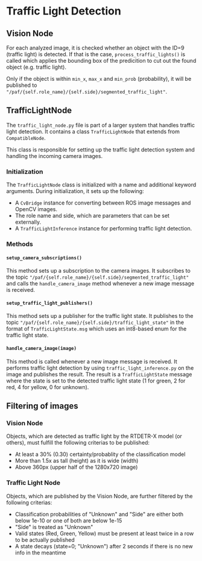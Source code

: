 # Traffic Light Detection

## Vision Node

For each analyzed image, it is checked whether an object with the ID=9 (traffic light) is detected.
If that is the case, `process_traffic_lights()` is called which applies the bounding box of the predicition to cut out the found object (e.g. traffic light).

Only if the object is within `min_x`, `max_x` and `min_prob` (probability), it will be published to `"/paf/{self.role_name}/{self.side}/segmented_traffic_light"`.

## TrafficLightNode

The `traffic_light_node.py` file is part of a larger system that handles traffic light detection. It contains a class `TrafficLightNode` that extends from `CompatibleNode`.

This class is responsible for setting up the traffic light detection system and handling the incoming camera images.

### Initialization

The `TrafficLightNode` class is initialized with a name and additional keyword arguments. During initialization, it sets up the following:

- A `CvBridge` instance for converting between ROS image messages and OpenCV images.
- The role name and side, which are parameters that can be set externally.
- A `TrafficLightInference` instance for performing traffic light detection.

### Methods

#### `setup_camera_subscriptions()`

This method sets up a subscription to the camera images. It subscribes to the topic `"/paf/{self.role_name}/{self.side}/segmented_traffic_light"` and calls the `handle_camera_image` method whenever a new image message is received.

#### `setup_traffic_light_publishers()`

This method sets up a publisher for the traffic light state. It publishes to the topic `"/paf/{self.role_name}/{self.side}/traffic_light_state"` in the format of `TrafficLightState.msg` which uses an int8-based enum for the traffic light state.

#### `handle_camera_image(image)`

This method is called whenever a new image message is received. It performs traffic light detection by using `traffic_light_inference.py` on the image and publishes the result.
The result is a `TrafficLightState` message where the state is set to the detected traffic light state (1 for green, 2 for red, 4 for yellow, 0 for unknown).

## Filtering of images

### Vision Node

Objects, which are detected as traffic light by the RTDETR-X model (or others), must fulfill the following criterias to be published:

- At least a 30% (0.30) certainty/probablity of the classification model
- More than 1.5x as tall (height) as it is wide (width)
- Above 360px (upper half of the 1280x720 image)

### Traffic Light Node

Objects, which are published by the Vision Node, are further filtered by the following criterias:

- Classification probabilities of "Unknown" and "Side" are either both below 1e-10 or one of both are below 1e-15
- "Side" is treated as "Unknown"
- Valid states (Red, Green, Yellow) must be present at least twice in a row to be actually published
- A state decays (state=0; "Unknown") after 2 seconds if there is no new info in the meantime
